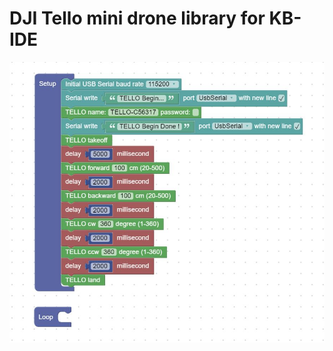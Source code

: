 # DJI Tello mini drone library for KB-IDE

![image](https://raw.githubusercontent.com/cmmakerclub/kbide-tello-library/master/examples/Tello_firstFlight/Tello_firstFlight.jpg)
